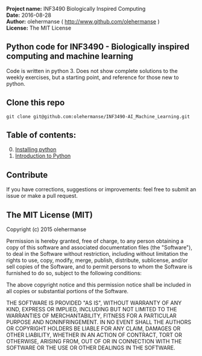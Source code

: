 **Project name:** INF3490 Biologically Inspired Computing<br>
**Date:** 2016-08-28<br>
**Author:** olehermanse ( http://www.github.com/olehermanse )<br>
**License:** The MIT License<br>

## Python code for INF3490 - Biologically inspired computing and machine learning
Code is written in python 3. Does not show complete solutions to the weekly
exercises, but a starting point, and reference for those new to python.

## Clone this repo
```
git clone git@github.com:olehermanse/INF3490-AI_Machine_Learning.git
```

## Table of contents:
0. [Installing python](./00_setup)<br>
1. [Introduction to Python](./01_intro)<br>

## Contribute
If you have corrections, suggestions or improvements: feel free to submit an
issue or make a pull request.

## The MIT License (MIT)

Copyright (c) 2015 olehermanse<br>

Permission is hereby granted, free of charge, to any person obtaining a copy
of this software and associated documentation files (the "Software"), to deal
in the Software without restriction, including without limitation the rights
to use, copy, modify, merge, publish, distribute, sublicense, and/or sell
copies of the Software, and to permit persons to whom the Software is
furnished to do so, subject to the following conditions:<br>

The above copyright notice and this permission notice shall be included in
all copies or substantial portions of the Software.<br>

THE SOFTWARE IS PROVIDED "AS IS", WITHOUT WARRANTY OF ANY KIND, EXPRESS OR
IMPLIED, INCLUDING BUT NOT LIMITED TO THE WARRANTIES OF MERCHANTABILITY,
FITNESS FOR A PARTICULAR PURPOSE AND NONINFRINGEMENT. IN NO EVENT SHALL THE
AUTHORS OR COPYRIGHT HOLDERS BE LIABLE FOR ANY CLAIM, DAMAGES OR OTHER
LIABILITY, WHETHER IN AN ACTION OF CONTRACT, TORT OR OTHERWISE, ARISING FROM,
OUT OF OR IN CONNECTION WITH THE SOFTWARE OR THE USE OR OTHER DEALINGS IN
THE SOFTWARE.<br>
<br>
